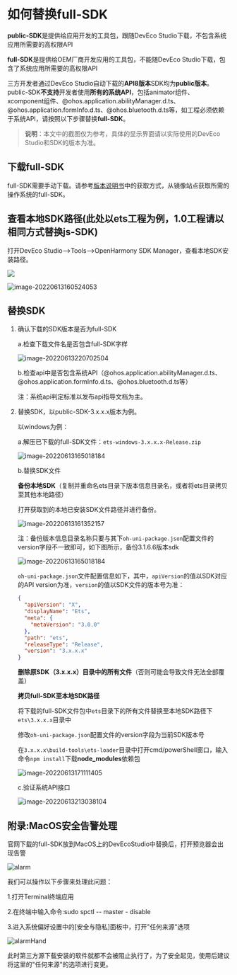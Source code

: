 # 如何替换full-SDK

**public-SDK**是提供给应用开发的工具包，跟随DevEco Studio下载，不包含系统应用所需要的高权限API

**full-SDK**是提供给OEM厂商开发应用的工具包，不能随DevEco Studio下载，包含了系统应用所需要的高权限API

三方开发者通过DevEco Studio自动下载的**API8版本**SDK均为**public版本**。public-SDK**不支持**开发者使用**所有的系统API**，包括animator组件、xcomponent组件、@ohos.application.abilityManager.d.ts、@ohos.application.formInfo.d.ts、@ohos.bluetooth.d.ts等，如工程必须依赖于系统API，请按照以下步骤替换**full-SDK**。

> **说明**：本文中的截图仅为参考，具体的显示界面请以实际使用的DevEco Studio和SDK的版本为准。

## 下载full-SDK

full-SDK需要手动下载。请参考[版本说明书](../../release-notes/OpenHarmony-v3.2-beta2.md)中的获取方式，从镜像站点获取所需的操作系统的full-SDK。



## 查看本地SDK路径(此处以ets工程为例，1.0工程请以相同方式替换js-SDK)


打开DevEco Studio——>Tools——>OpenHarmony SDK Manager，查看本地SDK安装路径。

![](figures/zh-cn_image_0000001655128939.png)

![image-20220613160524053](figures/zh-cn_image_0000001655128998.png)


## 替换SDK

1. 确认下载的SDK版本是否为full-SDK

   a.检查下载文件名是否包含full-SDK字样

   ![image-20220613220702504](figures/zh-cn_image_0000001655129232.png)

   b.检查api中是否包含系统API（@ohos.application.abilityManager.d.ts、@ohos.application.formInfo.d.ts、@ohos.bluetooth.d.ts等）

   注：系统api判定标准以发布api指导文档为主。

   

2. 替换SDK，以public-SDK-3.x.x.x版本为例。

   以windows为例：

   a.解压已下载的full-SDK文件：`ets-windows-3.x.x.x-Release.zip`

   ![image-20220613165018184](figures/zh-cn_image_0000001655129264.png)

   b.替换SDK文件

   **备份本地SDK**（复制并重命名ets目录下版本信息目录名，或者将ets目录拷贝至其他本地路径）

   打开获取到的本地已安装SDK文件路径并进行备份。

   ![image-20220613161352157](figures/zh-cn_image_0000001655129041.png)

   注：备份版本信息目录名称只要与其下`oh-uni-package.json`配置文件的version字段不一致即可，如下图所示，备份3.1.6.6版本sdk

   ![image-20220613165018184](figures/zh-cn_image_0000001655129398.png)

   `oh-uni-package.json`文件配置信息如下，其中，`apiVersion`的值以SDK对应的API version为准，`version`的值以SDK文件的版本号为准：

   ```json
   {
     "apiVersion": "X",
     "displayName": "Ets",
     "meta": {
       "metaVersion": "3.0.0"
     },
     "path": "ets",
     "releaseType": "Release",
     "version": "3.x.x.x"
   }
   ```
   

   **删除原SDK（3.x.x.x）目录中的所有文件**（否则可能会导致文件无法全部覆盖）

   

   **拷贝full-SDK至本地SDK路径**

   将下载的full-SDK文件包中`ets`目录下的所有文件替换至本地SDK路径下`ets\3.x.x.x`目录中

   修改`oh-uni-package.json`配置文件的version字段为当前SDK版本号

   

   在`3.x.x.x\build-tools\ets-loader`目录中打开cmd/powerShell窗口，输入命令`npm install`下载**node_modules**依赖包

   ![image-20220613171111405](figures/zh-cn_image_0000001655129333.png)

   

   c.验证系统API接口

   ![image-20220613213038104](figures/zh-cn_image_0000001655129372.png)

## 附录:MacOS安全告警处理

官网下载的full-SDK放到MacOS上的DevEcoStudio中替换后，打开预览器会出现告警

![alarm](figures/alarm.png)

我们可以操作以下步骤来处理此问题：

1.打开Terminal终端应用

2.在终端中输入命令:sudo spctl -- master - disable

3.进入系统偏好设置中的[安全与隐私]面板中，打开"任何来源"选项

![alarmHand](figures/alarmHand.png)

此时第三方源下载安装的软件就都不会被阻止执行了，为了安全起见，使用后建议将这里的"任何来源"的选项进行变更。

